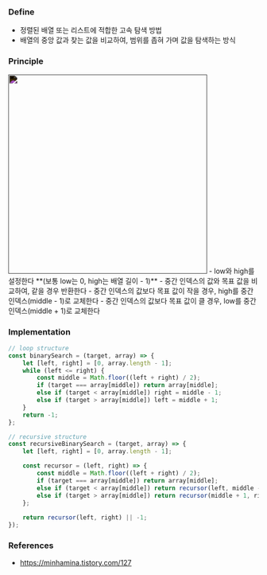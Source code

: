 ### Define
- 정렬된 배열 또는 리스트에 적합한 고속 탐색 방법
- 배열의 중앙 값과 찾는 값을 비교하여, 범위를 좁혀 가며 값을 탐색하는 방식

### Principle
<img src="https://blog.kakaocdn.net/dn/G7wHv/btqV0D9Zn52/IrArSq3Au3Qlkd2ja1166k/img.png" style="width: 400px; height: auto; filter:invert(1)">
- low와 high를 설정한다 **(보통 low는 0, high는 배열 길이 - 1)**
- 중간 인덱스의 값와 목표 값을 비교하여, 같을 경우 반환한다
- 중간 인덱스의 값보다 목표 값이 작을 경우, high를 중간 인덱스(middle - 1)로 교체한다
- 중간 인덱스의 값보다 목표 값이 클 경우, low를 중간 인덱스(middle + 1)로 교체한다

### Implementation
```js
// loop structure
const binarySearch = (target, array) => {
	let [left, right] = [0, array.length - 1];
	while (left <= right) {
		const middle = Math.floor((left + right) / 2);
		if (target === array[middle]) return array[middle];
		else if (target < array[middle]) right = middle - 1;
		else if (target > array[middle]) left = middle + 1;
	}
	return -1;
};

// recursive structure
const recursiveBinarySearch = (target, array) => {
	let [left, right] = [0, array.length - 1];

	const recursor = (left, right) => {
		const middle = Math.floor((left + right) / 2);
		if (target === array[middle]) return array[middle];
		else if (target < array[middle]) return recursor(left, middle - 1);
		else if (target > array[middle]) return recursor(middle + 1, right);
	};
	
	return recursor(left, right) || -1;
});
```

### References
- https://minhamina.tistory.com/127
